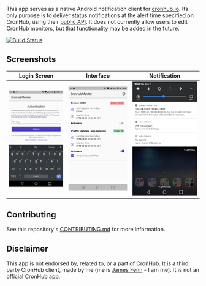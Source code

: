 This app serves as a native Android notification client for [cronhub.io](https://cronhub.io/). Its only purpose is to deliver status notifications at the alert time specified on CronHub, using their [public API](https://docs.cronhub.io/public-api.html). It does not currently allow users to edit CronHub monitors, but that functionality may be added in the future.

[![Build Status](https://travis-ci.org/fennifith/Cronhub-Monitor.svg?branch=master)](https://travis-ci.org/fennifith/Cronhub-Monitor)

## Screenshots

|Login Screen|Interface|Notification|
|-----|-----|-----|
|![img](./.github/images/login.png?raw=true)|![img](./.github/images/interface.png?raw=true)|![img](./.github/images/notification.png?raw=true)|

## Contributing

See this repository's [CONTRIBUTING.md](./.github/CONTRIBUTING.md) for more information.

## Disclaimer

This app is not endorsed by, related to, or a part of CronHub. It is a third party CronHub client, made by me (me is [James Fenn](https://jfenn.me/) - I am me). It is not an official CronHub app.
